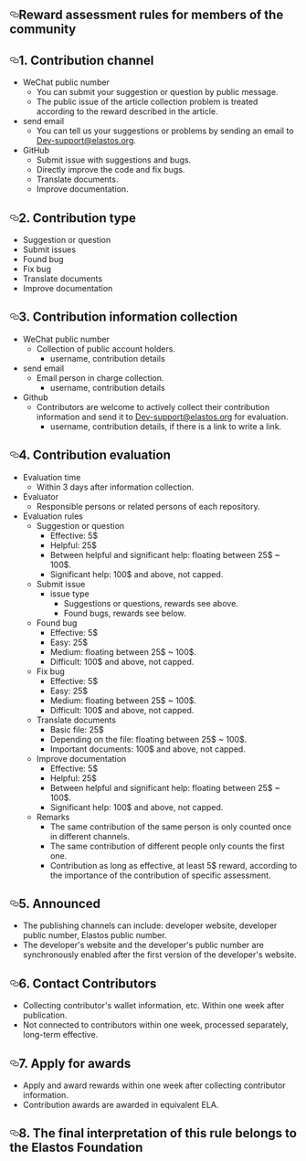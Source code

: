<article class="markdown-body entry-content" itemprop="text"><h1><a id="user-content-reward-assessment-rules-for-members-of-the-community" class="anchor" aria-hidden="true" href="#reward-assessment-rules-for-members-of-the-community"><svg class="octicon octicon-link" viewBox="0 0 16 16" version="1.1" width="16" height="16" aria-hidden="true"><path fill-rule="evenodd" d="M4 9h1v1H4c-1.5 0-3-1.69-3-3.5S2.55 3 4 3h4c1.45 0 3 1.69 3 3.5 0 1.41-.91 2.72-2 3.25V8.59c.58-.45 1-1.27 1-2.09C10 5.22 8.98 4 8 4H4c-.98 0-2 1.22-2 2.5S3 9 4 9zm9-3h-1v1h1c1 0 2 1.22 2 2.5S13.98 12 13 12H9c-.98 0-2-1.22-2-2.5 0-.83.42-1.64 1-2.09V6.25c-1.09.53-2 1.84-2 3.25C6 11.31 7.55 13 9 13h4c1.45 0 3-1.69 3-3.5S14.5 6 13 6z"></path></svg></a>Reward assessment rules for members of the community</h1>
<h2><a id="user-content-1-contribution-channel" class="anchor" aria-hidden="true" href="#1-contribution-channel"><svg class="octicon octicon-link" viewBox="0 0 16 16" version="1.1" width="16" height="16" aria-hidden="true"><path fill-rule="evenodd" d="M4 9h1v1H4c-1.5 0-3-1.69-3-3.5S2.55 3 4 3h4c1.45 0 3 1.69 3 3.5 0 1.41-.91 2.72-2 3.25V8.59c.58-.45 1-1.27 1-2.09C10 5.22 8.98 4 8 4H4c-.98 0-2 1.22-2 2.5S3 9 4 9zm9-3h-1v1h1c1 0 2 1.22 2 2.5S13.98 12 13 12H9c-.98 0-2-1.22-2-2.5 0-.83.42-1.64 1-2.09V6.25c-1.09.53-2 1.84-2 3.25C6 11.31 7.55 13 9 13h4c1.45 0 3-1.69 3-3.5S14.5 6 13 6z"></path></svg></a>1. Contribution channel</h2>
<ul>
<li>WeChat public number
<ul>
<li>You can submit your suggestion or question by public message.</li>
<li>The public issue of the article collection problem is treated according to the reward described in the article.</li>
</ul>
</li>
<li>send email
<ul>
<li>You can tell us your suggestions or problems by sending an email to <a href="mailto:Dev-support@elastos.org">Dev-support@elastos.org</a>.</li>
</ul>
</li>
<li>GitHub
<ul>
<li>Submit issue with suggestions and bugs.</li>
<li>Directly improve the code and fix bugs.</li>
<li>Translate documents.</li>
<li>Improve documentation.</li>
</ul>
</li>
</ul>
<h2><a id="user-content-2-contribution-type" class="anchor" aria-hidden="true" href="#2-contribution-type"><svg class="octicon octicon-link" viewBox="0 0 16 16" version="1.1" width="16" height="16" aria-hidden="true"><path fill-rule="evenodd" d="M4 9h1v1H4c-1.5 0-3-1.69-3-3.5S2.55 3 4 3h4c1.45 0 3 1.69 3 3.5 0 1.41-.91 2.72-2 3.25V8.59c.58-.45 1-1.27 1-2.09C10 5.22 8.98 4 8 4H4c-.98 0-2 1.22-2 2.5S3 9 4 9zm9-3h-1v1h1c1 0 2 1.22 2 2.5S13.98 12 13 12H9c-.98 0-2-1.22-2-2.5 0-.83.42-1.64 1-2.09V6.25c-1.09.53-2 1.84-2 3.25C6 11.31 7.55 13 9 13h4c1.45 0 3-1.69 3-3.5S14.5 6 13 6z"></path></svg></a>2. Contribution type</h2>
<ul>
<li>Suggestion or question</li>
<li>Submit issues</li>
<li>Found bug</li>
<li>Fix bug</li>
<li>Translate documents</li>
<li>Improve documentation</li>
</ul>
<h2><a id="user-content-3-contribution-information-collection" class="anchor" aria-hidden="true" href="#3-contribution-information-collection"><svg class="octicon octicon-link" viewBox="0 0 16 16" version="1.1" width="16" height="16" aria-hidden="true"><path fill-rule="evenodd" d="M4 9h1v1H4c-1.5 0-3-1.69-3-3.5S2.55 3 4 3h4c1.45 0 3 1.69 3 3.5 0 1.41-.91 2.72-2 3.25V8.59c.58-.45 1-1.27 1-2.09C10 5.22 8.98 4 8 4H4c-.98 0-2 1.22-2 2.5S3 9 4 9zm9-3h-1v1h1c1 0 2 1.22 2 2.5S13.98 12 13 12H9c-.98 0-2-1.22-2-2.5 0-.83.42-1.64 1-2.09V6.25c-1.09.53-2 1.84-2 3.25C6 11.31 7.55 13 9 13h4c1.45 0 3-1.69 3-3.5S14.5 6 13 6z"></path></svg></a>3. Contribution information collection</h2>
<ul>
<li>WeChat public number
<ul>
<li>Collection of public account holders.
<ul>
<li>username, contribution details</li>
</ul>
</li>
</ul>
</li>
<li>send email
<ul>
<li>Email person in charge collection.
<ul>
<li>username, contribution details</li>
</ul>
</li>
</ul>
</li>
<li>Github
<ul>
<li>Contributors are welcome to actively collect their contribution information and send it to <a href="mailto:Dev-support@elastos.org">Dev-support@elastos.org</a> for evaluation.
<ul>
<li>username, contribution details, if there is a link to write a link.</li>
</ul>
</li>
</ul>
</li>
</ul>
<h2><a id="user-content-4-contribution-evaluation" class="anchor" aria-hidden="true" href="#4-contribution-evaluation"><svg class="octicon octicon-link" viewBox="0 0 16 16" version="1.1" width="16" height="16" aria-hidden="true"><path fill-rule="evenodd" d="M4 9h1v1H4c-1.5 0-3-1.69-3-3.5S2.55 3 4 3h4c1.45 0 3 1.69 3 3.5 0 1.41-.91 2.72-2 3.25V8.59c.58-.45 1-1.27 1-2.09C10 5.22 8.98 4 8 4H4c-.98 0-2 1.22-2 2.5S3 9 4 9zm9-3h-1v1h1c1 0 2 1.22 2 2.5S13.98 12 13 12H9c-.98 0-2-1.22-2-2.5 0-.83.42-1.64 1-2.09V6.25c-1.09.53-2 1.84-2 3.25C6 11.31 7.55 13 9 13h4c1.45 0 3-1.69 3-3.5S14.5 6 13 6z"></path></svg></a>4. Contribution evaluation</h2>
<ul>
<li>Evaluation time
<ul>
<li>Within 3 days after information collection.</li>
</ul>
</li>
<li>Evaluator
<ul>
<li>Responsible persons or related persons of each repository.</li>
</ul>
</li>
<li>Evaluation rules
<ul>
<li>Suggestion or question
<ul>
<li>Effective: 5$</li>
<li>Helpful: 25$</li>
<li>Between helpful and significant help: floating between 25$ ~ 100$.</li>
<li>Significant help: 100$ and above, not capped.</li>
</ul>
</li>
<li>Submit issue
<ul>
<li>issue type
<ul>
<li>Suggestions or questions, rewards see above.</li>
<li>Found bugs, rewards see below.</li>
</ul>
</li>
</ul>
</li>
<li>Found bug
<ul>
<li>Effective: 5$</li>
<li>Easy: 25$</li>
<li>Medium: floating between 25$ ~ 100$.</li>
<li>Difficult: 100$ and above, not capped.</li>
</ul>
</li>
<li>Fix bug
<ul>
<li>Effective: 5$</li>
<li>Easy: 25$</li>
<li>Medium: floating between 25$ ~ 100$.</li>
<li>Difficult: 100$ and above, not capped.</li>
</ul>
</li>
<li>Translate documents
<ul>
<li>Basic file: 25$</li>
<li>Depending on the file: floating between 25$ ~ 100$.</li>
<li>Important documents: 100$ and above, not capped.</li>
</ul>
</li>
<li>Improve documentation
<ul>
<li>Effective: 5$</li>
<li>Helpful: 25$</li>
<li>Between helpful and significant help: floating between 25$ ~ 100$.</li>
<li>Significant help: 100$ and above, not capped.</li>
</ul>
</li>
<li>Remarks
<ul>
<li>The same contribution of the same person is only counted once in different channels.</li>
<li>The same contribution of different people only counts the first one.</li>
<li>Contribution as long as effective, at least 5$ reward, according to the importance of the contribution of specific assessment.</li>
</ul>
</li>
</ul>
</li>
</ul>
<h2><a id="user-content-5-announced" class="anchor" aria-hidden="true" href="#5-announced"><svg class="octicon octicon-link" viewBox="0 0 16 16" version="1.1" width="16" height="16" aria-hidden="true"><path fill-rule="evenodd" d="M4 9h1v1H4c-1.5 0-3-1.69-3-3.5S2.55 3 4 3h4c1.45 0 3 1.69 3 3.5 0 1.41-.91 2.72-2 3.25V8.59c.58-.45 1-1.27 1-2.09C10 5.22 8.98 4 8 4H4c-.98 0-2 1.22-2 2.5S3 9 4 9zm9-3h-1v1h1c1 0 2 1.22 2 2.5S13.98 12 13 12H9c-.98 0-2-1.22-2-2.5 0-.83.42-1.64 1-2.09V6.25c-1.09.53-2 1.84-2 3.25C6 11.31 7.55 13 9 13h4c1.45 0 3-1.69 3-3.5S14.5 6 13 6z"></path></svg></a>5. Announced</h2>
<ul>
<li>The publishing channels can include: developer website, developer public number, Elastos public number.</li>
<li>The developer's website and the developer's public number are synchronously enabled after the first version of the developer's website.</li>
</ul>
<h2><a id="user-content-6-contact-contributors" class="anchor" aria-hidden="true" href="#6-contact-contributors"><svg class="octicon octicon-link" viewBox="0 0 16 16" version="1.1" width="16" height="16" aria-hidden="true"><path fill-rule="evenodd" d="M4 9h1v1H4c-1.5 0-3-1.69-3-3.5S2.55 3 4 3h4c1.45 0 3 1.69 3 3.5 0 1.41-.91 2.72-2 3.25V8.59c.58-.45 1-1.27 1-2.09C10 5.22 8.98 4 8 4H4c-.98 0-2 1.22-2 2.5S3 9 4 9zm9-3h-1v1h1c1 0 2 1.22 2 2.5S13.98 12 13 12H9c-.98 0-2-1.22-2-2.5 0-.83.42-1.64 1-2.09V6.25c-1.09.53-2 1.84-2 3.25C6 11.31 7.55 13 9 13h4c1.45 0 3-1.69 3-3.5S14.5 6 13 6z"></path></svg></a>6. Contact Contributors</h2>
<ul>
<li>Collecting contributor's wallet information, etc. Within one week after publication.</li>
<li>Not connected to contributors within one week, processed separately, long-term effective.</li>
</ul>
<h2><a id="user-content-7-apply-for-awards" class="anchor" aria-hidden="true" href="#7-apply-for-awards"><svg class="octicon octicon-link" viewBox="0 0 16 16" version="1.1" width="16" height="16" aria-hidden="true"><path fill-rule="evenodd" d="M4 9h1v1H4c-1.5 0-3-1.69-3-3.5S2.55 3 4 3h4c1.45 0 3 1.69 3 3.5 0 1.41-.91 2.72-2 3.25V8.59c.58-.45 1-1.27 1-2.09C10 5.22 8.98 4 8 4H4c-.98 0-2 1.22-2 2.5S3 9 4 9zm9-3h-1v1h1c1 0 2 1.22 2 2.5S13.98 12 13 12H9c-.98 0-2-1.22-2-2.5 0-.83.42-1.64 1-2.09V6.25c-1.09.53-2 1.84-2 3.25C6 11.31 7.55 13 9 13h4c1.45 0 3-1.69 3-3.5S14.5 6 13 6z"></path></svg></a>7. Apply for awards</h2>
<ul>
<li>Apply and award rewards within one week after collecting contributor information.</li>
<li>Contribution awards are awarded in equivalent ELA.</li>
</ul>
<h2><a id="user-content-8-the-final-interpretation-of-this-rule-belongs-to-the-elastos-foundation" class="anchor" aria-hidden="true" href="#8-the-final-interpretation-of-this-rule-belongs-to-the-elastos-foundation"><svg class="octicon octicon-link" viewBox="0 0 16 16" version="1.1" width="16" height="16" aria-hidden="true"><path fill-rule="evenodd" d="M4 9h1v1H4c-1.5 0-3-1.69-3-3.5S2.55 3 4 3h4c1.45 0 3 1.69 3 3.5 0 1.41-.91 2.72-2 3.25V8.59c.58-.45 1-1.27 1-2.09C10 5.22 8.98 4 8 4H4c-.98 0-2 1.22-2 2.5S3 9 4 9zm9-3h-1v1h1c1 0 2 1.22 2 2.5S13.98 12 13 12H9c-.98 0-2-1.22-2-2.5 0-.83.42-1.64 1-2.09V6.25c-1.09.53-2 1.84-2 3.25C6 11.31 7.55 13 9 13h4c1.45 0 3-1.69 3-3.5S14.5 6 13 6z"></path></svg></a>8. The final interpretation of this rule belongs to the Elastos Foundation</h2>
</article>
